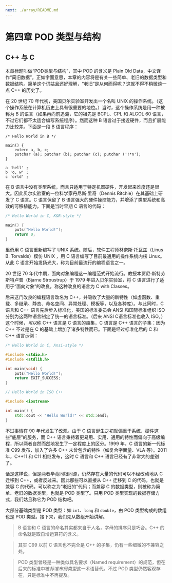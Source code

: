 ```yaml
---
next: ./array/README.md
---
```

# 第四章 POD 类型与结构

## C++ 与 C

本章标题叫做“POD类型与结构”，其中 POD 的含义是 Plain Old Data，中文译作“简旧数据”。正如字面意思，本章的内容将是有关一些简单、老旧的数据类型和数据结构。简单这个词姑且还好理解，“老旧”是从何而得呢？这就不得不稍微谈一点 C++ 的历史了。

在 20 世纪 70 年代初，美国贝尔实验室开发出一个名叫 UNIX 的操作系统。（这个操作系统在计算机历史上具有很重要的地位。）当时，这个操作系统是用一种被称为 B 的语言（如果再向前追溯，它的祖先是 BCPL、CPL 和 ALGOL 60 语言，不过它们都不太适合编写系统程序）。然而这种 B 语言过于接近硬件，而且扩展能力比较差。下面是一段 B 语言程序：
```b
/* Hello World in B */

main() {
    extern a, b, c;
    putchar (a); putchar (b); putchar (c); putchar ('!*n');
}

a 'hell' ;
b 'o, w' ;
c 'orld' ;
```
在 B 语言中没有类型系统，而且只适用于特定机器硬件，开发起来难度还是很大。因此贝尔实验室的一位科学家丹尼斯·里奇（Dennis Ritchie）在其基础上研发了 C 语言。C 语言保留了 B 语言强大的硬件操控能力，并增添了类型系统和高效的可移植能力。下面是当时早期 C 语言的代码：
```c
/* Hello World in C, K&R-style */

main() {
    puts("Hello World!");
    return 0;
}
```
里奇用 C 语言重新编写了 UNIX 系统。随后，软件工程师林奈斯·托瓦兹（Linus B. Torvalds）模仿 UNIX ，用 C 语言编写了目前最通用的操作系统内核 Linux。从此 C 语言开始发扬光大，称为目前最流行的编程语言之一。

20 世纪 70 年代中期，面向对象编程这一编程范式开始流行。教授本贾尼·斯特劳斯特卢普（Bjarne Stroustrup）于 1979 年进入贝尔实验室，将 C 语言进行了适用于“面向对象”的改良，称这种改良的语言为 C with Classes。

后来这门改良的编程语言改名为 C++，并吸收了大量的新特性（如虚函数、重载、多继承、静态、命名空间、异常处理、模板等，以及各种库）。与此同时，C 语言和 C++ 语言先后步入标准化，美国的标准委员会 ANSI 和国际标准组织 ISO 分别为这两种语言制定了统一的语言标准。（后来 ANSI C语言标准也收入 ISO。）这个时候，*可以*称 C++ 语言是 C 语言的超集，C 语言是 C++ 语言的子集：因为 C++ 不过是在 C 的基础上增加了诸多特性而已。下面是经过标准化后的 C 和 C++ 语言示例：
```c codemo(show)
/* Hello World in C, Ansi-style */

#include <stdio.h>
#include <stdlib.h>

int main(void) {
    puts("Hello World!");
    return EXIT_SUCCESS;
}
```
```cpp codemo(show)
// Hello World in ISO C++

#include <iostream>

int main() {
    std::cout << "Hello World!" << std::endl;
}
```

不过事情在 90 年代发生了改观。由于 C 语言诞生之初就偏重于系统、硬件这些“底层”的服务，而 C++ 语言秉持着更易用、实用、通用的特性而偏向于高级编程，所以两者自然而然地发生了一定程度上的区分。1999 年，C 语言的新一代标准 C99 发布，加入了许多 C++ 未曾包含的特性（如复合字面量、VLA 等）。2011 年，C++11 和 C11 相继发布，这时 C 语言和 C++ 语言已经有了非常大的差别了。

话是这样说，但是两者毕竟同根同源，仍然存在大量的代码可以不经改动地从 C 迁移到 C++，或者反过来。因此那些可以直接从 C++ 迁移到 C 的代码，也就是兼容 C 的代码，可以称之为“老旧的”代码；而兼容 C 的数据类型，则被称为简单、老旧的数据类型，也就是 POD 类型了。只用 POD 类型实现的数据存储方式，我们姑且称它为 POD 结构吧。

大部分基础类型是 POD 类型：如 `int`、`long` 和 `double`，由 POD 类型构成的数组也是 POD 类型。接下来，我们先从数组开始讲解。

> B 语言和 C 语言的命名其实都来自于人名，字母的排序只是巧合。C++ 的命名就是取自增运算符的含义。

> 其实 C99 以前 C 语言也不完全是 C++ 的子集，仍有一些细微的不兼容之处。

> POD 类型曾经是一种类似具名要求（Named requirement）的规范，但在后来的标准中被*标准布局类型*这一术语替代。不过 POD 类型仍然客观存在，只是标准中不再提及。
